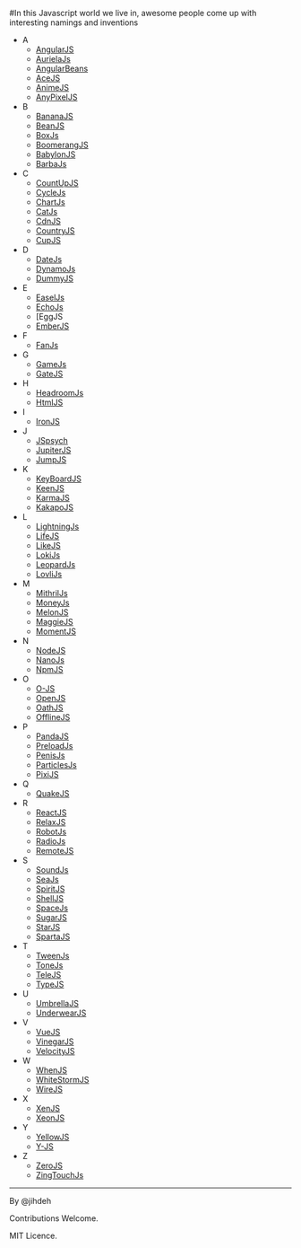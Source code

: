#In this Javascript world we live in, awesome people come up with interesting namings and inventions

*  A
      * [AngularJS](https://angularjs.org/)
      * [AurielaJs](http://aurelia.io/)
      * [AngularBeans](http://bessemhmidi.github.io/AngularBeans/)
      * [AceJS](https://ace.c9.io/)
      * [AnimeJS](http://anime-js.com/)
      * [AnyPixelJS](http://googlecreativelab.github.io/anypixel/)
*  B
      * [BananaJS](http://bananajs.com/)
      * [BeanJS](http://chrisedg87.github.io/BeanJS/)
      * [BoxJs](https://github.com/CapacitorSet/box-js)
      * [BoomerangJS](http://www.boomerangjs.org/)
      * [BabylonJS](http://www.babylonjs.com/)
      * [BarbaJs](http://barbajs.org/)
*  C
      * [CountUpJS](https://inorganik.github.io/countUp.js/)
      * [CycleJs](http://cycle.js.org/)
      * [ChartJs](http://chartjs.org/)
      * [CatJs](http://catjsteam.github.io/)
      * [CdnJS](https://cdnjs.com/)
      * [CountryJS](http://country.js.org/)
      * [CupJS](https://github.com/juharajajarvi/cupjs)
*  D
      * [DateJs](http://www.datejs.com/)
      * [DynamoJs](http://jdan.github.io/dynamo.js/)
      * [DummyJS](https://spyshiv.github.io/dummyjs/)
*  E
      * [EaselJs](http://www.createjs.com/easeljs)
      * [EchoJs](http://www.echojs.com/)
      * [EggJS
      * [EmberJS](http://emberjs.com/)
*  F
      * [FanJs](http://www.fanjs.net/)
*  G
      * [GameJs](http://gamejs.org/)
      * [GateJS](http://gatejs.org/)
*  H
      * [HeadroomJs](http://wicky.nillia.ms/headroom.js/)
      * [HtmlJS](http://nbubna.github.io/HTML/)
*  I
      * [IronJS](https://github.com/fholm/IronJS)
*  J
      * [JSpsych](http://docs.jspsych.org/)
      * [JupiterJS](http://honyovk.com/JupiterJS/)
      * [JumpJS](http://callmecavs.com/jump.js/)
*  K
      * [KeyBoardJS](https://github.com/RobertWHurst/KeyboardJS)
      * [KeenJS](https://github.com/keen/keen-js)
      * [KarmaJS](https://karma-runner.github.io/1.0/index.html)
      * [KakapoJS](http://devlucky.github.io/kakapo-js)
*  L
      * [LightningJs](https://github.com/olark/lightningjs)
      * [LifeJS](http://jimallanson.github.io/lifejs/)
      * [LikeJS](http://batiste.github.io/)
      * [LokiJs](http://lokijs.org/#/)
      * [LeopardJs](http://changbenny.github.io/leopard/)
      * [LovliJs](https://github.com/flipace/lovli.js)
*  M
      * [MithrilJs](http://mithril.js.org/)
      * [MoneyJs](http://openexchangerates.github.io/money.js/)
      * [MelonJS](http://melonjs.org/)
      * [MaggieJS](https://github.com/zzarcon/maggie)
      * [MomentJS](http://momentjs.com/)
*  N
      * [NodeJS](https://nodejs.org/)
      * [NanoJs](http://nanojs.org/)
      * [NpmJS](https://www.npmjs.com)
*  O
      * [O-JS](http://o-js.com/)
      * [OpenJS](http://www.openjs.com/)
      * [OathJS](http://www.mattbasta.com/oath/)
      * [OfflineJS](http://github.hubspot.com/offline/docs/welcome/)
*  P
      * [PandaJS](http://www.pandajs.net/)
      * [PreloadJs](http://www.createjs.com/preloadjs)
      * [PenisJs](https://github.com/edankwan/penis.js/tree/master)
      * [ParticlesJs](http://vincentgarreau.com/particles.js/)
      * [PixiJS](http://www.pixijs.com/)
*  Q
      * [QuakeJS](http://www.quakejs.com/)
*  R
      * [ReactJS](https://facebook.github.io/react/)
      * [RelaxJS](https://relax.js.org/)
      * [RobotJs](https://github.com/octalmage/robotjs)
      * [RadioJs](http://radio.uxder.com/)
      * [RemoteJS](https://github.com/hacksparrow/remote.js)
*  S
      * [SoundJs](http://www.createjs.com/soundjs)
      * [SeaJs](http://seajs.org/)
      * [SpiritJS](https://github.com/spirit-js/spirit)
      * [ShellJS](http://documentup.com/shelljs/shelljs)
      * [SpaceJs](http://www.slashie.org/space.js/)
      * [SugarJS](https://sugarjs.com/)
      * [StarJS](https://decagon.github.io/star.js/)
      * [SpartaJS](http://www.spartajs.com/)
*  T
      * [TweenJs](http://www.createjs.com/tweenjs)
      * [ToneJs](https://github.com/Tonejs/Tone.js)
      * [TeleJS](https://github.com/omgmog/Tele-JS)
      * [TypeJS](http://typejs.org/)
*  U
      * [UmbrellaJS](http://umbrellajs.com/)
      * [UnderwearJS](https://www.versioneye.com/javascript/daytonn:underwear-js/2.0.4)
*  V
      * [VueJS](https://vuejs.org/)
      * [VinegarJS](http://www.vinegarjs.com/)
      * [VelocityJS](http://velocityjs.org/)
*  W
      * [WhenJS](https://github.com/cujojs/when)
      * [WhiteStormJS](https://whitestormjs.xyz/)
      * [WireJS](https://github.com/cujojs/wire)
*  X
      * [XenJS](https://github.com/Dudemullet/xenjs)
      * [XeonJS](https://github.com/hzlmn/xeon)
*  Y
      * [YellowJS](https://github.com/YellowJS/yellowjs-framework)
      * [Y-JS](http://y-js.org/)
*  Z
      * [ZeroJS](https://github.com/smitec/zero-js)
      * [ZingTouchJs](https://zingchart.github.io/zingtouch/)

-----------------------------------
By @jihdeh

Contributions Welcome.

MIT Licence.
